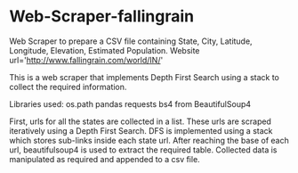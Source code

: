 # Web-Scraper-fallingrain
Web Scraper to prepare a CSV file containing State, City, Latitude, Longitude, Elevation, Estimated Population.
Website url='http://www.fallingrain.com/world/IN/'

This is a web scraper that implements Depth First Search using a stack to collect the required information.

Libraries used:
os.path
pandas
requests
bs4 from BeautifulSoup4

First, urls for all the states are collected in a list.
These urls are scraped iteratively using a Depth First Search. DFS is implemented using a stack which stores sub-links inside each state url.
After reaching the base of each url, beautifulsoup4 is used to extract the required table.
Collected data is manipulated as required and appended to a csv file.
